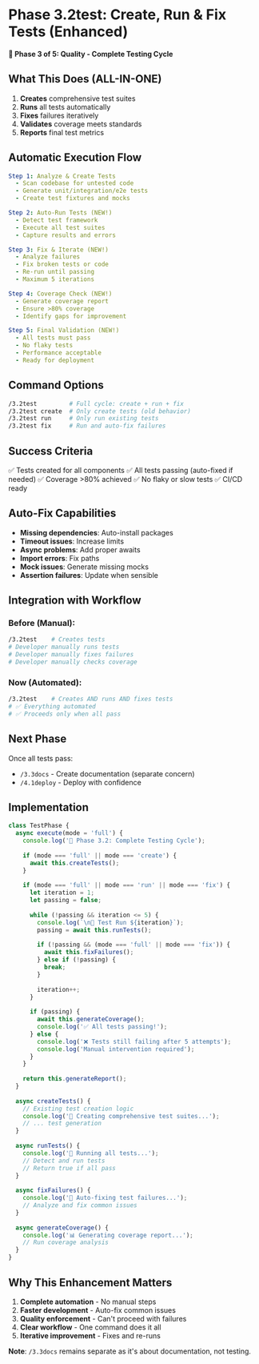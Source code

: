 # Phase 3.2test: Create, Run & Fix Tests (Enhanced)

**🧪 Phase 3 of 5: Quality - Complete Testing Cycle**

## What This Does (ALL-IN-ONE)
1. **Creates** comprehensive test suites
2. **Runs** all tests automatically
3. **Fixes** failures iteratively
4. **Validates** coverage meets standards
5. **Reports** final test metrics

## Automatic Execution Flow
```yaml
Step 1: Analyze & Create Tests
  - Scan codebase for untested code
  - Generate unit/integration/e2e tests
  - Create test fixtures and mocks

Step 2: Auto-Run Tests (NEW!)
  - Detect test framework
  - Execute all test suites
  - Capture results and errors

Step 3: Fix & Iterate (NEW!)
  - Analyze failures
  - Fix broken tests or code
  - Re-run until passing
  - Maximum 5 iterations

Step 4: Coverage Check (NEW!)
  - Generate coverage report
  - Ensure >80% coverage
  - Identify gaps for improvement

Step 5: Final Validation (NEW!)
  - All tests must pass
  - No flaky tests
  - Performance acceptable
  - Ready for deployment
```

## Command Options
```bash
/3.2test         # Full cycle: create + run + fix
/3.2test create  # Only create tests (old behavior)
/3.2test run     # Only run existing tests
/3.2test fix     # Run and auto-fix failures
```

## Success Criteria
✅ Tests created for all components
✅ All tests passing (auto-fixed if needed)
✅ Coverage >80% achieved
✅ No flaky or slow tests
✅ CI/CD ready

## Auto-Fix Capabilities
- **Missing dependencies**: Auto-install packages
- **Timeout issues**: Increase limits
- **Async problems**: Add proper awaits
- **Import errors**: Fix paths
- **Mock issues**: Generate missing mocks
- **Assertion failures**: Update when sensible

## Integration with Workflow

### Before (Manual):
```bash
/3.2test    # Creates tests
# Developer manually runs tests
# Developer manually fixes failures
# Developer manually checks coverage
```

### Now (Automated):
```bash
/3.2test    # Creates AND runs AND fixes tests
# ✅ Everything automated
# ✅ Proceeds only when all pass
```

## Next Phase
Once all tests pass:
- `/3.3docs` - Create documentation (separate concern)
- `/4.1deploy` - Deploy with confidence

## Implementation
```javascript
class TestPhase {
  async execute(mode = 'full') {
    console.log('🧪 Phase 3.2: Complete Testing Cycle');
    
    if (mode === 'full' || mode === 'create') {
      await this.createTests();
    }
    
    if (mode === 'full' || mode === 'run' || mode === 'fix') {
      let iteration = 1;
      let passing = false;
      
      while (!passing && iteration <= 5) {
        console.log(`\n🔄 Test Run ${iteration}`);
        passing = await this.runTests();
        
        if (!passing && (mode === 'full' || mode === 'fix')) {
          await this.fixFailures();
        } else if (!passing) {
          break;
        }
        
        iteration++;
      }
      
      if (passing) {
        await this.generateCoverage();
        console.log('✅ All tests passing!');
      } else {
        console.log('❌ Tests still failing after 5 attempts');
        console.log('Manual intervention required');
      }
    }
    
    return this.generateReport();
  }
  
  async createTests() {
    // Existing test creation logic
    console.log('📝 Creating comprehensive test suites...');
    // ... test generation
  }
  
  async runTests() {
    console.log('🏃 Running all tests...');
    // Detect and run tests
    // Return true if all pass
  }
  
  async fixFailures() {
    console.log('🔧 Auto-fixing test failures...');
    // Analyze and fix common issues
  }
  
  async generateCoverage() {
    console.log('📊 Generating coverage report...');
    // Run coverage analysis
  }
}
```

## Why This Enhancement Matters
1. **Complete automation** - No manual steps
2. **Faster development** - Auto-fix common issues
3. **Quality enforcement** - Can't proceed with failures
4. **Clear workflow** - One command does it all
5. **Iterative improvement** - Fixes and re-runs

**Note**: `/3.3docs` remains separate as it's about documentation, not testing.